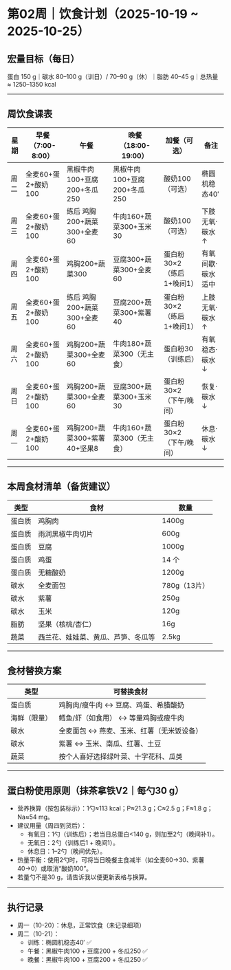 # 第02周｜饮食计划（2025-10-19 ~ 2025-10-25）

## 宏量目标（每日）
蛋白 150 g｜碳水 80–100 g（训日）/ 70–90 g（休）｜脂肪 40–45 g｜总热量 ≈ 1250–1350 kcal

---

## 周饮食课表

| 星期 | 早餐（7:00-8:00） | 午餐 | 晚餐（18:00-19:00） | 加餐（可选） | 备注 |
|------|------------------|------|-------------------|-------------|------|
| 周二 | 全麦60+蛋2+酸奶100 | 黑椒牛肉100+豆腐200+冬瓜250 | 黑椒牛肉100+豆腐200+冬瓜250 | 酸奶100（可选） | 椭圆机稳态40′ |
| 周三 | 全麦60+蛋2+酸奶100 | 练后 鸡胸200+蔬菜300+全麦60 | 牛肉160+蔬菜300+玉米30 | 酸奶100（可选） | 下肢无氧·碳水↑ |
| 周四 | 全麦60+蛋2+酸奶100 | 鸡胸200+蔬菜300 | 豆腐300+蔬菜300+全麦60 | 蛋白粉30×2（练后1+晚间1） | 有氧间歇·碳水适中 |
| 周五 | 全麦60+蛋2+酸奶100 | 练后 鸡胸200+蔬菜300+全麦60 | 豆腐200+蔬菜300+紫薯40 | 蛋白粉30×2（练后1+晚间1） | 上肢无氧·碳水↑ |
| 周六 | 全麦60+蛋2+酸奶100 | 鸡胸200+蔬菜300+全麦60 | 牛肉180+蔬菜300（无主食） | 蛋白粉30（训练后） | 有氧稳态·碳水↓ |
| 周日 | 全麦60+蛋2+酸奶100 | 鸡胸200+蔬菜300+全麦60 | 豆腐300+蔬菜300+玉米30 | 蛋白粉30×2（下午/晚间） | 恢复·碳水↓ |
| 周一 | 全麦60+蛋2+酸奶100 | 鸡胸200+蔬菜300+紫薯40+坚果8 | 牛肉160+蔬菜300（无主食） | 蛋白粉30×2（下午/晚间） | 休息·碳水↓ |

---

## 本周食材清单（备货建议）

| 类型 | 食材 | 数量 |
|------|------|------|
| 蛋白质 | 鸡胸肉 | 1400g |
| 蛋白质 | 雨润黑椒牛肉切片 | 600g |
| 蛋白质 | 豆腐 | 1000g |
| 蛋白质 | 鸡蛋 | 14 个 |
| 蛋白质 | 无糖酸奶 | 1200g |
| 碳水 | 全麦面包 | 780g（13片） |
| 碳水 | 紫薯 | 250g |
| 碳水 | 玉米 | 120g |
| 脂肪 | 坚果（核桃/杏仁） | 16g |
| 蔬菜 | 西兰花、娃娃菜、黄瓜、芦笋、冬瓜等 | 2.5kg |

---

## 食材替换方案

| 类型 | 可替换食材 |
|------|-------------|
| 蛋白质 | 鸡胸肉/瘦牛肉 ↔ 豆腐、鸡蛋、希腊酸奶 |
| 海鲜（限量） | 鳕鱼/虾（如食用） ↔ 等量鸡胸或瘦牛肉 |
| 碳水 | 全麦面包 ↔ 燕麦、玉米、红薯（无米饭设备） |
| 碳水 | 紫薯 ↔ 玉米、南瓜、红薯、土豆 |
| 蔬菜 | 按个人喜好选择绿叶菜、十字花科、瓜类 |

---

## 蛋白粉使用原则（抹茶拿铁V2｜每勺30 g）

- 营养换算（按包装标示）：1勺≈113 kcal；P≈21.3 g；C≈2.5 g；F≈1.8 g；Na≈54 mg。
- 建议用量（周四到货后）：
  - 有氧日：1勺（训练后）；若当日总蛋白<140 g，则加至2勺（晚间补1）。
  - 无氧日：2勺（训练后1 + 晚间1）。
  - 休息日：1–2勺（晚间优先）。
- 热量平衡：使用2勺时，可将当日晚餐主食减半（如全麦60→30、紫薯40→0）或取消“酸奶100”。
- 若量勺不是30 g，请告诉我以便更新表格与换算。

---

## 执行记录

- 周一（10-20）：休息，正常饮食（未记录细项）
- 周二（10-21）：
  - 训练：椭圆机稳态40′ ✅
  - 午餐：黑椒牛肉100 + 豆腐200 + 冬瓜250 ✅
  - 晚餐：黑椒牛肉100 + 豆腐200 + 冬瓜250 ✅


